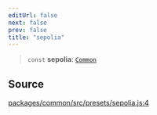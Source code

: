```yaml
---
editUrl: false
next: false
prev: false
title: "sepolia"
---
```


> `const` **sepolia**: [`Common`](/reference/tevm/common/type-aliases/common/)

## Source

[packages/common/src/presets/sepolia.js:4](https://github.com/evmts/tevm-monorepo/blob/main/packages/common/src/presets/sepolia.js#L4)
